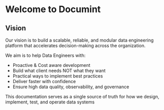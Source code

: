 # Welcome to Documint


## Vision
Our vision is to build a scalable, reliable, and modular data engineering platform that accelerates decision-making across the organization.

We aim is to help Data Engineers with:

- Proactive & Cost aware development
- Build what client needs NOT what they want
- Practical ways to implement best practices
- Deliver faster with confidence
- Ensure high data quality, observability, and governance

This documentation serves as a single source of truth for how we design, implement, test, and operate data systems
